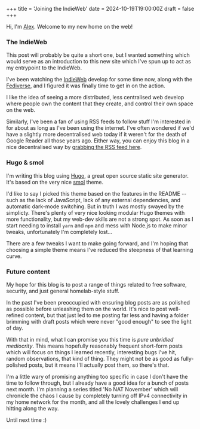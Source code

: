 +++
title = 'Joining the IndieWeb'
date = 2024-10-19T19:00:00Z
draft = false
+++

Hi, I'm [Alex](https://infosec.exchange/@alexhaydock). Welcome to my new home on the web!

### The IndieWeb
This post will probably be quite a short one, but I wanted something which would serve as an introduction to this new site which I've spun up to act as my entrypoint to the IndieWeb.

I've been watching the [IndieWeb](https://indieweb.org/) develop for some time now, along with the [Fediverse](https://www.fediverse.to/), and I figured it was finally time to get in on the action.

I like the idea of seeing a more distributed, less centralised web develop where people own the content that they create, and control their own space on the web.

Similarly, I've been a fan of using RSS feeds to follow stuff I'm interested in for about as long as I've been using the internet. I've often wondered if we'd have a slightly more decentralised web today if it weren't for the death of Google Reader all those years ago. Either way, you can enjoy this blog in a nice decentralised way by [grabbing the RSS feed here](/index.xml).

### Hugo & smol
I'm writing this blog using [Hugo](https://gohugo.io/), a great open source static site generator. It's based on the very nice [smol](https://github.com/colorchestra/smol) theme.

I'd like to say I picked this theme based on the features in the README -- such as the lack of JavaScript, lack of any external dependencies, and automatic dark-mode switching. But in truth I was mostly swayed by the simplicty. There's plenty of very nice looking modular Hugo themes with more functionality, but my web-dev skills are not a strong spot. As soon as I start needing to install `yarn` and `npm` and mess with Node.js to make minor tweaks, unfortunately I'm completely lost...

There are a few tweaks I want to make going forward, and I'm hoping that choosing a simple theme means I've reduced the steepness of that learning curve.

### Future content
My hope for this blog is to post a range of things related to free software, security, and just general homelab-style stuff.

In the past I've been preoccupied with ensuring blog posts are as polished as possible before unleashing them on the world. It's nice to post well-refined content, but that just led to me posting far less and having a folder brimming with draft posts which were never "good enough" to see the light of day.

With that in mind, what I can promise you this time is _pure unbridled mediocrity_. This means hopefully reasonably frequent short-form posts which will focus on things I learned recently, interesting bugs I've hit, random observations, that kind of thing. They might not be as good as fully-polished posts, but it means I'll actually post them, so there's that.

I'm a little wary of promising anything too specific in case I don't have the time to follow through, but I already have a good idea for a bunch of posts next month. I'm planning a series titled 'No NAT November' which will chronicle the chaos I cause by completely turning off IPv4 connectivity in my home network for the month, and all the lovely challenges I end up hitting along the way.

Until next time :)
